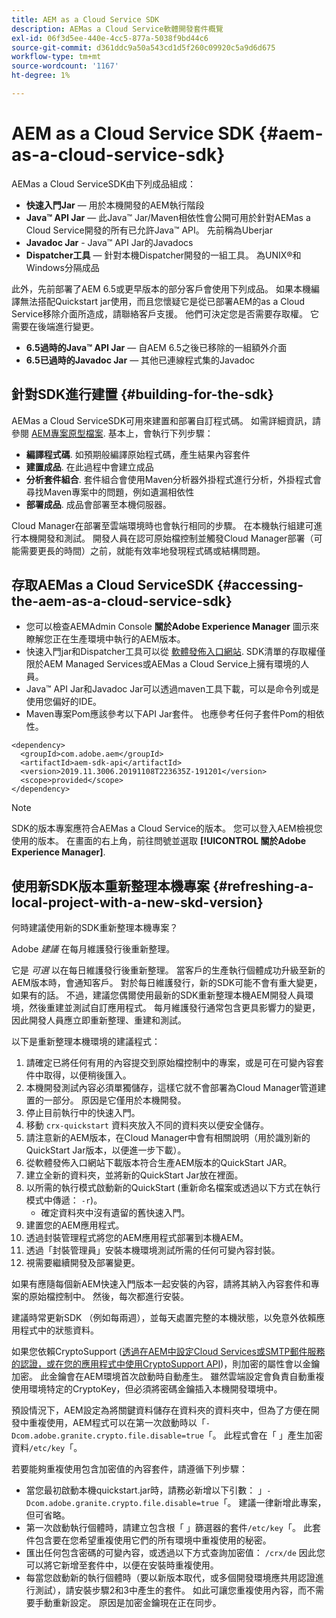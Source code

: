 ```yaml
---
title: AEM as a Cloud Service SDK
description: AEMas a Cloud Service軟體開發套件概覽
exl-id: 06f3d5ee-440e-4cc5-877a-5038f9bd44c6
source-git-commit: d361ddc9a50a543cd1d5f260c09920c5a9d6d675
workflow-type: tm+mt
source-wordcount: '1167'
ht-degree: 1%

---
```


# AEM as a Cloud Service SDK {#aem-as-a-cloud-service-sdk}

AEMas a Cloud ServiceSDK由下列成品組成：

* **快速入門Jar**  — 用於本機開發的AEM執行階段
* **Java™ API Jar**  — 此Java™ Jar/Maven相依性會公開可用於針對AEMas a Cloud Service開發的所有已允許Java™ API。 先前稱為Uberjar
* **Javadoc Jar** - Java™ API Jar的Javadocs
* **Dispatcher工具**  — 針對本機Dispatcher開發的一組工具。 為UNIX®和Windows分隔成品

此外，先前部署了AEM 6.5或更早版本的部分客戶會使用下列成品。 如果本機編譯無法搭配Quickstart jar使用，而且您懷疑它是從已部署AEM的as a Cloud Service移除介面所造成，請聯絡客戶支援。 他們可決定您是否需要存取權。 它需要在後端進行變更。

* **6.5過時的Java™ API Jar**  — 自AEM 6.5之後已移除的一組額外介面
* **6.5已過時的Javadoc Jar**  — 其他已連線程式集的Javadoc

## 針對SDK進行建置 {#building-for-the-sdk}

AEMas a Cloud ServiceSDK可用來建置和部署自訂程式碼。 如需詳細資訊，請參閱 [AEM專案原型檔案](https://experienceleague.adobe.com/docs/experience-manager-core-components/using/developing/archetype/using.html?lang=en). 基本上，會執行下列步驟：

* **編譯程式碼**. 如預期般編譯原始程式碼，產生結果內容套件
* **建置成品**. 在此過程中會建立成品
* **分析套件組合**. 套件組合會使用Maven分析器外掛程式進行分析，外掛程式會尋找Maven專案中的問題，例如遺漏相依性
* **部署成品**. 成品會部署至本機伺服器。

Cloud Manager在部署至雲端環境時也會執行相同的步驟。 在本機執行組建可進行本機開發和測試。 開發人員在認可原始檔控制並觸發Cloud Manager部署（可能需要更長的時間）之前，就能有效率地發現程式碼或結構問題。

## 存取AEMas a Cloud ServiceSDK {#accessing-the-aem-as-a-cloud-service-sdk}

* 您可以檢查AEMAdmin Console **關於Adobe Experience Manager** 圖示來瞭解您正在生產環境中執行的AEM版本。
* 快速入門jar和Dispatcher工具可以從 [軟體發佈入口網站](https://experience.adobe.com/#/downloads/content/software-distribution/en/aemcloud.html). SDK清單的存取權僅限於AEM Managed Services或AEMas a Cloud Service上擁有環境的人員。
* Java™ API Jar和Javadoc Jar可以透過maven工具下載，可以是命令列或是使用您偏好的IDE。
* Maven專案Pom應該參考以下API Jar套件。 也應參考任何子套件Pom的相依性。

```
<dependency>
  <groupId>com.adobe.aem</groupId>
  <artifactId>aem-sdk-api</artifactId>
  <version>2019.11.3006.20191108T223635Z-191201</version>
  <scope>provided</scope>
</dependency>
```

>[!NOTE]
>
>SDK的版本專案應符合AEMas a Cloud Service的版本。 您可以登入AEM檢視您使用的版本。 在畫面的右上角，前往問號並選取 **[!UICONTROL 關於Adobe Experience Manager]**.


## 使用新SDK版本重新整理本機專案 {#refreshing-a-local-project-with-a-new-skd-version}

何時建議使用新的SDK重新整理本機專案？

Adobe *建議* 在每月維護發行後重新整理。

它是 *可選* 以在每日維護發行後重新整理。 當客戶的生產執行個體成功升級至新的AEM版本時，會通知客戶。 對於每日維護發行，新的SDK可能不會有重大變更，如果有的話。 不過，建議您偶爾使用最新的SDK重新整理本機AEM開發人員環境，然後重建並測試自訂應用程式。 每月維護發行通常包含更具影響力的變更，因此開發人員應立即重新整理、重建和測試。

以下是重新整理本機環境的建議程式：

1. 請確定已將任何有用的內容提交到原始檔控制中的專案，或是可在可變內容套件中取得，以便稍後匯入。
1. 本機開發測試內容必須單獨儲存，這樣它就不會部署為Cloud Manager管道建置的一部分。 原因是它僅用於本機開發。
1. 停止目前執行中的快速入門。
1. 移動 `crx-quickstart` 資料夾放入不同的資料夾以便安全儲存。
1. 請注意新的AEM版本，在Cloud Manager中會有相關說明（用於識別新的QuickStart Jar版本，以便進一步下載）。
1. 從軟體發佈入口網站下載版本符合生產AEM版本的QuickStart JAR。
1. 建立全新的資料夾，並將新的QuickStart Jar放在裡面。
1. 以所需的執行模式啟動新的QuickStart (重新命名檔案或透過以下方式在執行模式中傳遞： `-r`)。
   * 確定資料夾中沒有遺留的舊快速入門。
1. 建置您的AEM應用程式。
1. 透過封裝管理程式將您的AEM應用程式部署到本機AEM。
1. 透過「封裝管理員」安裝本機環境測試所需的任何可變內容封裝。
1. 視需要繼續開發及部署變更。

如果有應隨每個新AEM快速入門版本一起安裝的內容，請將其納入內容套件和專案的原始檔控制中。 然後，每次都進行安裝。

建議時常更新SDK （例如每兩週），並每天處置完整的本機狀態，以免意外依賴應用程式中的狀態資料。

如果您依賴CryptoSupport ([透過在AEM中設定Cloud Services或SMTP郵件服務的認證，或在您的應用程式中使用CryptoSupport API](https://developer.adobe.com/experience-manager/reference-materials/cloud-service/javadoc/com/adobe/granite/crypto/CryptoSupport.html))，則加密的屬性會以金鑰加密。 此金鑰會在AEM環境首次啟動時自動產生。 雖然雲端設定會負責自動重複使用環境特定的CryptoKey，但必須將密碼金鑰插入本機開發環境中。

預設情況下，AEM設定為將關鍵資料儲存在資料夾的資料夾中，但為了方便在開發中重複使用，AEM程式可以在第一次啟動時以「`-Dcom.adobe.granite.crypto.file.disable=true`「。 此程式會在「 」產生加密資料`/etc/key`「。

若要能夠重複使用包含加密值的內容套件，請遵循下列步驟：

* 當您最初啟動本機quickstart.jar時，請務必新增以下引數： 」`-Dcom.adobe.granite.crypto.file.disable=true`「。 建議一律新增此專案，但可省略。
* 第一次啟動執行個體時，請建立包含根「 」篩選器的套件`/etc/key`「。 此套件包含要在您希望重複使用它們的所有環境中重複使用的秘密。
* 匯出任何包含密碼的可變內容，或透過以下方式查詢加密值： `/crx/de` 因此您可以將它新增至套件中，以便在安裝時重複使用。
* 每當您啟動新的執行個體時（要以新版本取代，或多個開發環境應共用認證進行測試），請安裝步驟2和3中產生的套件。 如此可讓您重複使用內容，而不需要手動重新設定。 原因是加密金鑰現在正在同步。
